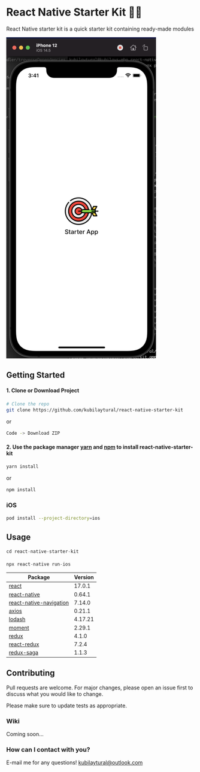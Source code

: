 # React Native Starter Kit 🚀🚀

React Native starter kit is a quick starter kit containing ready-made modules

![LandingImage](starterLanding.png)
## Getting Started

#### 1. Clone or Download Project

```bash
# Clone the repo
git clone https://github.com/kubilaytural/react-native-starter-kit
```
or
```bash
Code -> Download ZIP
```



#### 2. Use the package manager [yarn](https://yarnpkg.com) and [npm](http://npmjs.com) to install react-native-starter-kit



```bash
yarn install
```
or
```bash
npm install
```

### iOS
```bash
pod install --project-directory=ios
```


## Usage

```python
cd react-native-starter-kit

npx react-native run-ios
```


Package | Version | 
--- | --- | 
[react](https://github.com/facebook/react) | 17.0.1 |
[react-native](https://github.com/facebook/react-native) | 0.64.1 |
[react-native-navigation](https://github.com/wix/react-native-navigation) | 7.14.0 |
[axios](https://github.com/axios/axios) | 0.21.1 |
[lodash](https://github.com/lodash/lodash) | 4.17.21 |
[moment](https://github.com/moment/moment) | 2.29.1 |
[redux](https://github.com/reduxjs/redux) | 4.1.0 |
[react-redux](https://github.com/reduxjs/react-redux) | 7.2.4 |
[redux-saga](https://github.com/redux-saga/redux-saga) | 1.1.3 |


## Contributing
Pull requests are welcome. For major changes, please open an issue first to discuss what you would like to change.

Please make sure to update tests as appropriate.

### Wiki

Coming soon...

### How can I contact with you?

E-mail me for any questions! kubilaytural@outlook.com